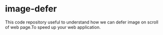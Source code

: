 # image-defer
This code repository useful to understand how we can defer image on scroll of web page.To speed up your web application.
